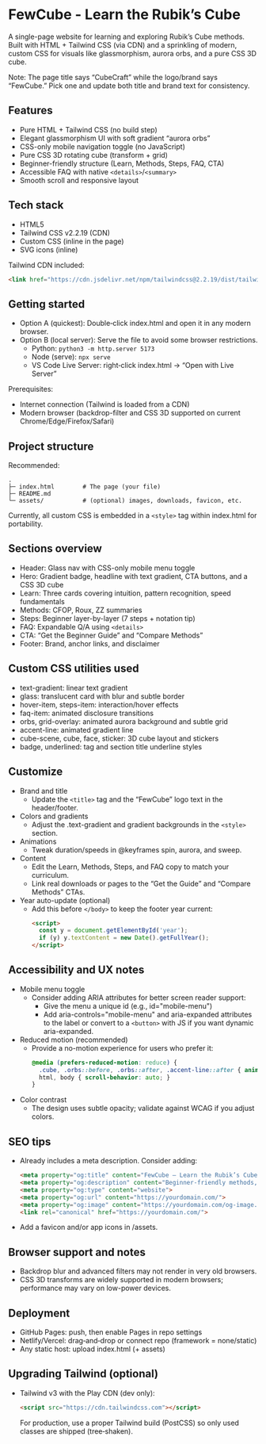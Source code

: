 # FewCube - Learn the Rubik’s Cube

A single-page website for learning and exploring Rubik’s Cube methods. Built with HTML + Tailwind CSS (via CDN) and a sprinkling of modern, custom CSS for visuals like glassmorphism, aurora orbs, and a pure CSS 3D cube.

Note: The page title says “CubeCraft” while the logo/brand says “FewCube.” Pick one and update both title and brand text for consistency.

## Features

- Pure HTML + Tailwind CSS (no build step)
- Elegant glassmorphism UI with soft gradient “aurora orbs”
- CSS-only mobile navigation toggle (no JavaScript)
- Pure CSS 3D rotating cube (transform + grid)
- Beginner-friendly structure (Learn, Methods, Steps, FAQ, CTA)
- Accessible FAQ with native `<details>`/`<summary>`
- Smooth scroll and responsive layout

## Tech stack

- HTML5
- Tailwind CSS v2.2.19 (CDN)
- Custom CSS (inline in the page)
- SVG icons (inline)

Tailwind CDN included:
```html
<link href="https://cdn.jsdelivr.net/npm/tailwindcss@2.2.19/dist/tailwind.min.css" rel="stylesheet">
```

## Getting started

- Option A (quickest): Double‑click index.html and open it in any modern browser.
- Option B (local server): Serve the file to avoid some browser restrictions.
  - Python: `python3 -m http.server 5173`
  - Node (serve): `npx serve`
  - VS Code Live Server: right‑click index.html → “Open with Live Server”

Prerequisites:
- Internet connection (Tailwind is loaded from a CDN)
- Modern browser (backdrop-filter and CSS 3D supported on current Chrome/Edge/Firefox/Safari)

## Project structure

Recommended:
```
.
├─ index.html        # The page (your file)
├─ README.md
└─ assets/           # (optional) images, downloads, favicon, etc.
```

Currently, all custom CSS is embedded in a `<style>` tag within index.html for portability.

## Sections overview

- Header: Glass nav with CSS-only mobile menu toggle
- Hero: Gradient badge, headline with text gradient, CTA buttons, and a CSS 3D cube
- Learn: Three cards covering intuition, pattern recognition, speed fundamentals
- Methods: CFOP, Roux, ZZ summaries
- Steps: Beginner layer-by-layer (7 steps + notation tip)
- FAQ: Expandable Q/A using `<details>`
- CTA: “Get the Beginner Guide” and “Compare Methods”
- Footer: Brand, anchor links, and disclaimer

## Custom CSS utilities used

- text-gradient: linear text gradient
- glass: translucent card with blur and subtle border
- hover-item, steps-item: interaction/hover effects
- faq-item: animated disclosure transitions
- orbs, grid-overlay: animated aurora background and subtle grid
- accent-line: animated gradient line
- cube-scene, cube, face, sticker: 3D cube layout and stickers
- badge, underlined: tag and section title underline styles

## Customize

- Brand and title
  - Update the `<title>` tag and the “FewCube” logo text in the header/footer.
- Colors and gradients
  - Adjust the .text-gradient and gradient backgrounds in the `<style>` section.
- Animations
  - Tweak duration/speeds in @keyframes spin, aurora, and sweep.
- Content
  - Edit the Learn, Methods, Steps, and FAQ copy to match your curriculum.
  - Link real downloads or pages to the “Get the Guide” and “Compare Methods” CTAs.
- Year auto-update (optional)
  - Add this before `</body>` to keep the footer year current:
    ```html
    <script>
      const y = document.getElementById('year');
      if (y) y.textContent = new Date().getFullYear();
    </script>
    ```

## Accessibility and UX notes

- Mobile menu toggle
  - Consider adding ARIA attributes for better screen reader support:
    - Give the menu a unique id (e.g., id="mobile-menu")
    - Add aria-controls="mobile-menu" and aria-expanded attributes to the label or convert to a `<button>` with JS if you want dynamic aria-expanded.
- Reduced motion (recommended)
  - Provide a no-motion experience for users who prefer it:
    ```css
    @media (prefers-reduced-motion: reduce) {
      .cube, .orbs::before, .orbs::after, .accent-line::after { animation: none !important; }
      html, body { scroll-behavior: auto; }
    }
    ```
- Color contrast
  - The design uses subtle opacity; validate against WCAG if you adjust colors.

## SEO tips

- Already includes a meta description. Consider adding:
  ```html
  <meta property="og:title" content="FewCube — Learn the Rubik’s Cube">
  <meta property="og:description" content="Beginner-friendly methods, speedcubing insights, and beautiful visuals.">
  <meta property="og:type" content="website">
  <meta property="og:url" content="https://yourdomain.com/">
  <meta property="og:image" content="https://yourdomain.com/og-image.jpg">
  <link rel="canonical" href="https://yourdomain.com/">
  ```
- Add a favicon and/or app icons in /assets.

## Browser support and notes

- Backdrop blur and advanced filters may not render in very old browsers.
- CSS 3D transforms are widely supported in modern browsers; performance may vary on low-power devices.

## Deployment

- GitHub Pages: push, then enable Pages in repo settings
- Netlify/Vercel: drag‑and‑drop or connect repo (framework = none/static)
- Any static host: upload index.html (+ assets)

## Upgrading Tailwind (optional)

- Tailwind v3 with the Play CDN (dev only):
  ```html
  <script src="https://cdn.tailwindcss.com"></script>
  ```
  For production, use a proper Tailwind build (PostCSS) so only used classes are shipped (tree‑shaken).

